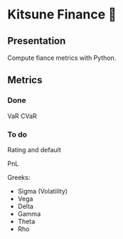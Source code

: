 # Kitsune Finance :fox_face:

## Presentation
Compute fiance metrics with Python.

## Metrics
### Done
VaR
CVaR

### To do
Rating and default

PnL

Greeks:
- Sigma (Volatility)
- Vega
- Delta
- Gamma
- Theta
- Rho